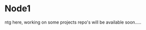 # Node1
ntg here, working on some projects
repo's will be available soon.....
   
   
   
  
    
     
   
  
   
 

